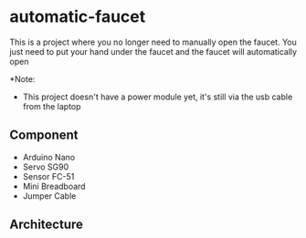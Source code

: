 # automatic-faucet

This is a project where you no longer need to manually open the faucet. You just need to put your hand under the faucet and the faucet will automatically open

*Note:
- This project doesn't have a power module yet, it's still via the usb cable from the laptop

## Component
- Arduino Nano
- Servo SG90
- Sensor FC-51
- Mini Breadboard
- Jumper Cable

## Architecture



